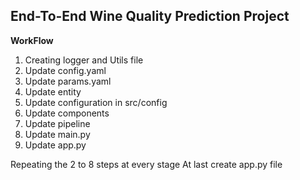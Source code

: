 ## End-To-End Wine Quality Prediction Project


**WorkFlow**
1. Creating logger and Utils file
2. Update config.yaml
3. Update params.yaml
4. Update entity
5. Update configuration in src/config
6. Update components
7. Update pipeline
8. Update main.py
9. Update app.py

Repeating the 2 to 8 steps at every stage
At last create app.py file